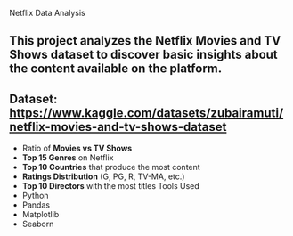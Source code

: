 Netflix Data Analysis

This project analyzes the **Netflix Movies and TV Shows dataset** to discover basic insights about the content available on the platform.  
---
Dataset: https://www.kaggle.com/datasets/zubairamuti/netflix-movies-and-tv-shows-dataset
---
- Ratio of **Movies vs TV Shows**
- **Top 15 Genres** on Netflix
- **Top 10 Countries** that produce the most content
- **Ratings Distribution** (G, PG, R, TV-MA, etc.)
- **Top 10 Directors** with the most titles
Tools Used
- Python  
- Pandas    
- Matplotlib  
- Seaborn  

